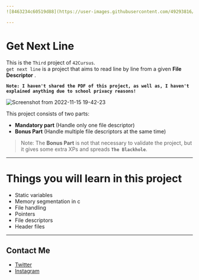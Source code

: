 ```yaml
---
![8463234c60519d88](https://user-images.githubusercontent.com/49293816/200860013-a706f8d4-a795-43e1-a5ea-a8d5d4b204ab.jpg)

---
```

# Get Next Line

This is the `Third` project of `42Cursus`. <br />
`get next line` is a project that aims to read line by line from a given __File Descriptor__ .

**```Note: I haven't shared the PDF of this project, as well as, I haven't explained anything due to school privacy reasons!```**

![Screenshot from 2022-11-15 19-42-23](https://user-images.githubusercontent.com/49293816/202000202-e289f7d2-f0b4-4bb1-992d-b981d64806f8.png)


This project consists of two parts:
- **Mandatory part** (Handle only one file descriptor)
- **Bonus Part** (Handle multiple file descriptors at the same time)

> Note: The **Bonus Part** is not that necessary to validate the project, but it gives some extra XPs and spreads **`The Blackhole`**.
---

# Things you will learn in this project

* Static variables
* Memory segmentation in c
* File handling
* Pointers
* File descriptors
* Header files

---
## Contact Me

* [Twitter][_1]
* [Instagram][_2]

[_1]: https://twitter.com/amait0u
[_2]: https://www.instagram.com/amait0u
